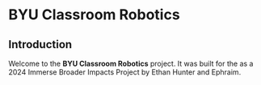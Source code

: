 # BYU Classroom Robotics

## Introduction

Welcome to the **BYU Classroom Robotics** project. It was built for the as a 2024 Immerse Broader Impacts Project by Ethan Hunter and Ephraim.



